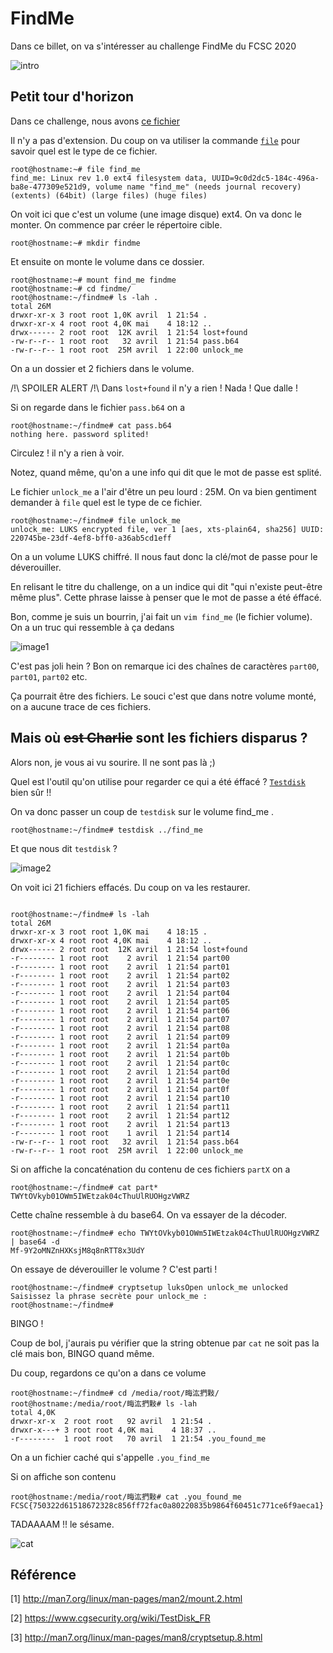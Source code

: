 # FindMe

Dans ce billet, on va s'intéresser au challenge FindMe du FCSC 2020

![intro](assets/intro.png)


## Petit tour d'horizon

Dans ce challenge, nous avons [ce fichier](ressource/find_me)

Il n'y a pas d'extension. Du coup on va utiliser la commande [`file`](http://man7.org/linux/man-pages/man1/file.1.html) pour savoir quel est le type de ce fichier.

```shell
root@hostname:~# file find_me
find_me: Linux rev 1.0 ext4 filesystem data, UUID=9c0d2dc5-184c-496a-ba8e-477309e521d9, volume name "find_me" (needs journal recovery) (extents) (64bit) (large files) (huge files)
```

On voit ici que c'est un volume (une image disque) ext4.
On va donc le monter.
On commence par créer le répertoire cible.

```shell
root@hostname:~# mkdir findme
```

Et ensuite on monte le volume dans ce dossier.

```shell
root@hostname:~# mount find_me findme
root@hostname:~# cd findme/
root@hostname:~/findme# ls -lah .
total 26M
drwxr-xr-x 3 root root 1,0K avril  1 21:54 .
drwxr-xr-x 4 root root 4,0K mai    4 18:12 ..
drwx------ 2 root root  12K avril  1 21:54 lost+found
-rw-r--r-- 1 root root   32 avril  1 21:54 pass.b64
-rw-r--r-- 1 root root  25M avril  1 22:00 unlock_me
```

On a un dossier et 2 fichiers dans le volume.

/!\ SPOILER ALERT /!\ Dans `lost+found` il n'y a rien ! Nada ! Que dalle !

Si on regarde dans le fichier `pass.b64` on a

```shell
root@hostname:~/findme# cat pass.b64
nothing here. password splited!
```
Circulez ! il n'y a rien à voir.

Notez, quand même, qu'on a une info qui dit que le mot de passe est splité.

Le fichier `unlock_me` a l'air d'être un peu lourd : 25M.
On va bien gentiment demander à `file` quel est le type de ce fichier.

```shell
root@hostname:~/findme# file unlock_me
unlock_me: LUKS encrypted file, ver 1 [aes, xts-plain64, sha256] UUID: 220745be-23df-4ef8-bff0-a36ab5cd1eff
```

On a un volume LUKS chiffré. Il nous faut donc la clé/mot de passe pour le déverouiller.

En relisant le titre du challenge, on a un indice qui dit "qui n'existe peut-être même plus". Cette phrase laisse à penser que le mot de passe a été éffacé.

Bon, comme je suis un bourrin, j'ai fait un `vim find_me` (le fichier volume).
On a un truc qui ressemble à ça dedans

![image1](assets/image1.png)

C'est pas joli hein ? Bon on remarque ici des chaînes de caractères `part00`, `part01`, `part02` etc.

Ça pourrait être des fichiers. Le souci c'est que dans notre volume monté, on a aucune trace de ces fichiers.

## Mais où ~~est Charlie~~ sont les fichiers disparus ?

Alors non, je vous ai vu sourire. Il ne sont pas là ;)

Quel est l'outil qu'on utilise pour regarder ce qui a été éffacé ? [`Testdisk`](https://www.cgsecurity.org/wiki/TestDisk_FR) bien sûr !!

On va donc passer un coup de `testdisk` sur le volume find_me .

```shell
root@hostname:~/findme# testdisk ../find_me
```

Et que nous dit `testdisk` ?

![image2](assets/image2.png)

On voit ici 21 fichiers effacés. Du coup on va les restaurer.

```shell

root@hostname:~/findme# ls -lah
total 26M
drwxr-xr-x 3 root root 1,0K mai    4 18:15 .
drwxr-xr-x 4 root root 4,0K mai    4 18:12 ..
drwx------ 2 root root  12K avril  1 21:54 lost+found
-r-------- 1 root root    2 avril  1 21:54 part00
-r-------- 1 root root    2 avril  1 21:54 part01
-r-------- 1 root root    2 avril  1 21:54 part02
-r-------- 1 root root    2 avril  1 21:54 part03
-r-------- 1 root root    2 avril  1 21:54 part04
-r-------- 1 root root    2 avril  1 21:54 part05
-r-------- 1 root root    2 avril  1 21:54 part06
-r-------- 1 root root    2 avril  1 21:54 part07
-r-------- 1 root root    2 avril  1 21:54 part08
-r-------- 1 root root    2 avril  1 21:54 part09
-r-------- 1 root root    2 avril  1 21:54 part0a
-r-------- 1 root root    2 avril  1 21:54 part0b
-r-------- 1 root root    2 avril  1 21:54 part0c
-r-------- 1 root root    2 avril  1 21:54 part0d
-r-------- 1 root root    2 avril  1 21:54 part0e
-r-------- 1 root root    2 avril  1 21:54 part0f
-r-------- 1 root root    2 avril  1 21:54 part10
-r-------- 1 root root    2 avril  1 21:54 part11
-r-------- 1 root root    2 avril  1 21:54 part12
-r-------- 1 root root    2 avril  1 21:54 part13
-r-------- 1 root root    1 avril  1 21:54 part14
-rw-r--r-- 1 root root   32 avril  1 21:54 pass.b64
-rw-r--r-- 1 root root  25M avril  1 22:00 unlock_me
```

Si on affiche la concaténation du contenu de ces fichiers `partX` on a

```shell
root@hostname:~/findme# cat part*
TWYtOVkyb01OWm5IWEtzak04cThuUlRUOHgzVWRZ
```

Cette chaîne ressemble à du base64. On va essayer de la décoder.

```shell
root@hostname:~/findme# echo TWYtOVkyb01OWm5IWEtzak04cThuUlRUOHgzVWRZ | base64 -d
Mf-9Y2oMNZnHXKsjM8q8nRTT8x3UdY
```
On essaye de déverouiller le volume ? C'est parti !

```shell
root@hostname:~/findme# cryptsetup luksOpen unlock_me unlocked
Saisissez la phrase secrète pour unlock_me :
root@hostname:~/findme#
```

BINGO !

Coup de bol, j'aurais pu vérifier que la string obtenue par `cat` ne soit pas la clé mais bon, BINGO quand même.

Du coup, regardons ce qu'on a dans ce volume

```shell
root@hostname:~/findme# cd /media/root/畮汯捫敤/
root@hostname:/media/root/畮汯捫敤# ls -lah
total 4,0K
drwxr-xr-x  2 root root   92 avril  1 21:54 .
drwxr-x---+ 3 root root 4,0K mai    4 18:37 ..
-r--------  1 root root   70 avril  1 21:54 .you_found_me
```

On a un fichier caché qui s'appelle `.you_find_me`

Si on affiche son contenu

```shell
root@hostname:/media/root/畮汯捫敤# cat .you_found_me
FCSC{750322d61518672328c856ff72fac0a80220835b9864f60451c771ce6f9aeca1}
```

TADAAAAM !! le sésame.

![cat](assets/cat.png)

## Référence

[1] http://man7.org/linux/man-pages/man2/mount.2.html

[2] https://www.cgsecurity.org/wiki/TestDisk_FR

[3] http://man7.org/linux/man-pages/man8/cryptsetup.8.html


